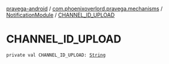 [pravega-android](../../index.md) / [com.phoenixoverlord.pravega.mechanisms](../index.md) / [NotificationModule](index.md) / [CHANNEL_ID_UPLOAD](./-c-h-a-n-n-e-l_-i-d_-u-p-l-o-a-d.md)

# CHANNEL_ID_UPLOAD

`private val CHANNEL_ID_UPLOAD: `[`String`](https://kotlinlang.org/api/latest/jvm/stdlib/kotlin/-string/index.html)